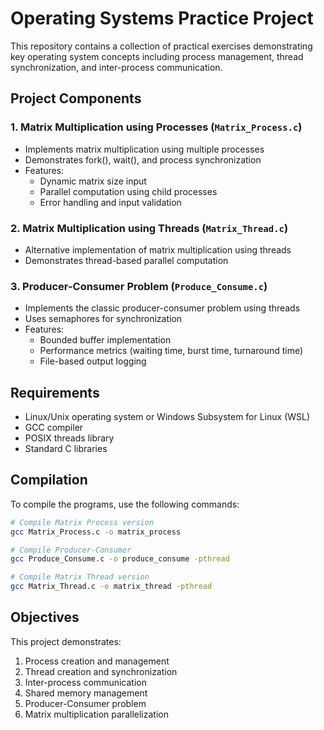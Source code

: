 # Operating Systems Practice Project

This repository contains a collection of practical exercises demonstrating key operating system concepts including process management, thread synchronization, and inter-process communication.

## Project Components

### 1. Matrix Multiplication using Processes (`Matrix_Process.c`)
- Implements matrix multiplication using multiple processes
- Demonstrates fork(), wait(), and process synchronization
- Features:
  - Dynamic matrix size input
  - Parallel computation using child processes
  - Error handling and input validation

### 2. Matrix Multiplication using Threads (`Matrix_Thread.c`)
- Alternative implementation of matrix multiplication using threads
- Demonstrates thread-based parallel computation

### 3. Producer-Consumer Problem (`Produce_Consume.c`)
- Implements the classic producer-consumer problem using threads
- Uses semaphores for synchronization
- Features:
  - Bounded buffer implementation
  - Performance metrics (waiting time, burst time, turnaround time)
  - File-based output logging


## Requirements

- Linux/Unix operating system or Windows Subsystem for Linux (WSL)
- GCC compiler
- POSIX threads library
- Standard C libraries

## Compilation

To compile the programs, use the following commands:

```bash
# Compile Matrix Process version
gcc Matrix_Process.c -o matrix_process

# Compile Producer-Consumer
gcc Produce_Consume.c -o produce_consume -pthread

# Compile Matrix Thread version
gcc Matrix_Thread.c -o matrix_thread -pthread
```

## Objectives

This project demonstrates:
1. Process creation and management
2. Thread creation and synchronization
3. Inter-process communication
4. Shared memory management
5. Producer-Consumer problem
6. Matrix multiplication parallelization
